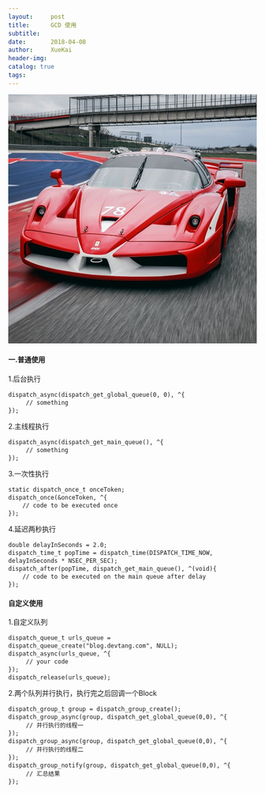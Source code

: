 ```yaml
---
layout:     post
title:      GCD 使用
subtitle:   
date:       2018-04-08
author:     XueKai
header-img: 
catalog: true
tags:
---
```


<img src="/assets/postimg/falali2.jpg"/>

#### 一.普通使用
1.后台执行
```
dispatch_async(dispatch_get_global_queue(0, 0), ^{
     // something
});
```
2.主线程执行
```
dispatch_async(dispatch_get_main_queue(), ^{
     // something
});
```
3.一次性执行
```
static dispatch_once_t onceToken;
dispatch_once(&onceToken, ^{
    // code to be executed once
});
```
4.延迟两秒执行
```
double delayInSeconds = 2.0;
dispatch_time_t popTime = dispatch_time(DISPATCH_TIME_NOW, delayInSeconds * NSEC_PER_SEC);
dispatch_after(popTime, dispatch_get_main_queue(), ^(void){
    // code to be executed on the main queue after delay
});
```
#### 自定义使用
1.自定义队列
```
dispatch_queue_t urls_queue = dispatch_queue_create("blog.devtang.com", NULL);
dispatch_async(urls_queue, ^{
     // your code
});
dispatch_release(urls_queue);
```
2.两个队列并行执行，执行完之后回调一个Block
```
dispatch_group_t group = dispatch_group_create();
dispatch_group_async(group, dispatch_get_global_queue(0,0), ^{
     // 并行执行的线程一
});
dispatch_group_async(group, dispatch_get_global_queue(0,0), ^{
     // 并行执行的线程二
});
dispatch_group_notify(group, dispatch_get_global_queue(0,0), ^{
     // 汇总结果
});
```
